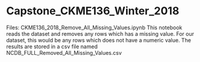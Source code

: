 # Capstone_CKME136_Winter_2018

Files:
CKME136_2018_Remove_All_Missing_Values.ipynb
    This notebook reads the dataset and removes any rows which has a missing value.  For our dataset, 
    this would be any rows which does not have a numeric value.  The results are stored in a csv file named
    NCDB_FULL_Removed_All_Missing_Values.csv


